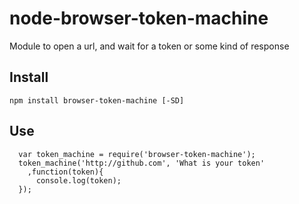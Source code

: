 node-browser-token-machine
==========================

Module to open a url, and wait for a token or some kind of response

Install
-------
```
npm install browser-token-machine [-SD]
```

Use
---
```
  var token_machine = require('browser-token-machine');
  token_machine('http://github.com', 'What is your token'
    ,function(token){
      console.log(token);
  });
```

